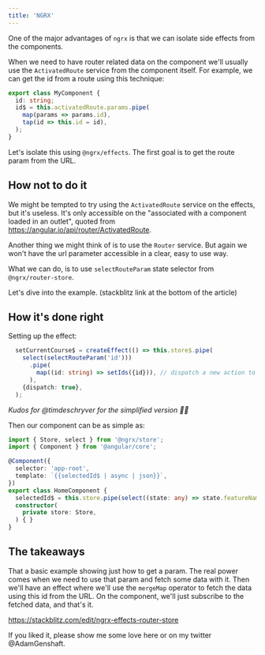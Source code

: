 ```yaml
---
title: 'NGRX'
---
```

One of the major advantages of `ngrx` is that we can isolate side effects from the components.

When we need to have router related data on the component we'll usually use the `ActivatedRoute` service from the component itself. For example, we can get the id from a route using this technique:

```typescript
export class MyComponent {
  id: string;
  id$ = this.activatedRoute.params.pipe(
    map(params => params.id),
    tap(id => this.id = id),
  );
}
```

Let's isolate this using `@ngrx/effects`. The first goal is to get the route param from the URL.

## How not to do it

We might be tempted to try using the `ActivatedRoute` service on the effects, but it's useless. It's only accessible on the "associated with a component loaded in an outlet", quoted from https://angular.io/api/router/ActivatedRoute.

Another thing we might think of is to use the `Router` service. But again we won't have the url parameter accessible in a clear, easy to use way.

What we can do, is to use `selectRouteParam` state selector from `@ngrx/router-store`.

Let's dive into the example. (stackblitz link at the bottom of the article)

## How it's done right

Setting up the effect:

```typescript
  setCurrentCourse$ = createEffect(() => this.store$.pipe(
    select(selectRouteParam('id')))
      .pipe(
        map((id: string) => setIds({id})), // dispatch a new action to set the selected id
      ),
    {dispatch: true},
  );
```

_Kudos for @timdeschryver for the simplified version 🤘🏼_

Then our component can be as simple as:

```typescript
import { Store, select } from '@ngrx/store';
import { Component } from '@angular/core';

@Component({
  selector: 'app-root',
  template: `{{selectedId$ | async | json}}`,
})
export class HomeComponent {
  selectedId$ = this.store.pipe(select((state: any) => state.featureName.selectedId));
  constructor(
    private store: Store,
  ) { }
}
```

## The takeaways

That a basic example showing just how to get a param. The real power comes when we need to use that param and fetch some data with it. Then we'll have an effect where we'll use the `mergeMap` operator to fetch the data using this id from the URL. On the component, we'll just subscribe to the fetched data, and that's it.

https://stackblitz.com/edit/ngrx-effects-router-store

If you liked it, please show me some love here or on my twitter @AdamGenshaft.
